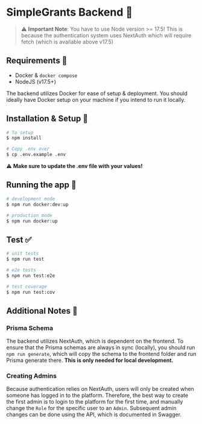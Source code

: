 # SimpleGrants Backend 📡

> ⚠️ **Important Note**:
> You have to use Node version >= 17.5! This is because the authentication system uses NextAuth which will require fetch (which is available above v17.5)

## Requirements 📝

- Docker & `docker compose`
- NodeJS (v17.5+)

The backend utilizes Docker for ease of setup & deployment. You should ideally have Docker setup on your machine if you intend to run it locally.

## Installation & Setup 🧪

```bash
# To setup
$ npm install

# Copy .env over
$ cp .env.example .env

```

⚠️ **Make sure to update the .env file with your values!**

## Running the app 🚀

```bash
# development mode
$ npm run docker:dev:up

# production mode
$ npm run docker:up
```

## Test ✅

```bash
# unit tests
$ npm run test

# e2e tests
$ npm run test:e2e

# test coverage
$ npm run test:cov
```

## Additional Notes 🧠

### Prisma Schema

The backend utilizes NextAuth, which is dependent on the frontend. To ensure that the Prisma schemas are always in sync (locally), you should run `npm run generate`, which will copy the schema to the frontend folder and run Prisma generate there. **This is only needed for local development.**

### Creating Admins

Because authentication relies on NextAuth, users will only be created when someone has logged in to the platform. Therefore, the best way to create the first admin is to login to the platform for the first time, and manually change the `Role` for the specific user to an `Admin`.
Subsequent admin changes can be done using the API, which is documented in Swagger.
